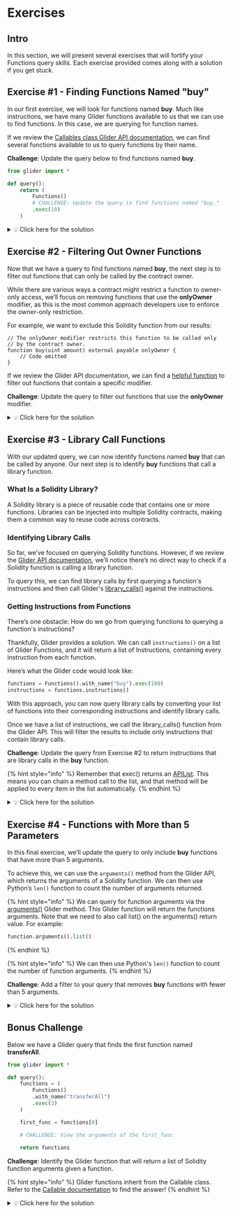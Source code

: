 # Exercises

## Intro

In this section, we will present several exercises that will fortify your Functions query skills. Each exercise provided comes along with a solution if you get stuck.



## **Exercise #1 - Finding Functions Named "buy"**

In our first exercise, we will look for functions named **buy**. Much like instructions, we have many Glider functions available to us that we can use to find functions. In this case, we are querying for function names.&#x20;

If we review the [Callables class Glider API documentation](https://glide.gitbook.io/main/glider-ide/api/callables), we can find several functions available to us to query functions by their name. &#x20;

**Challenge**: Update the query below to find functions named **buy**.

```python
from glider import *

def query():
    return (
        Functions()
        # CHALLENGE: Update the query to find functions named "buy." 
        .exec(10)
    )
```

<details>

<summary><span data-gb-custom-inline data-tag="emoji" data-code="1f4a1">💡</span> Click here for the solution</summary>

Stuck or want to confirm your answer? Visit the link below where you can view and run the solution inside of Glider IDE:

[https://glide.r.xyz/query/LL7UG1Jy](https://glide.r.xyz/query/LL7UG1Jy)

</details>



## **Exercise #2 - Filtering Out Owner Functions**

Now that we have a query to find functions named **buy**, the next step is to filter out functions that can only be called by the contract owner.

While there are various ways a contract might restrict a function to owner-only access, we’ll focus on removing functions that use the **onlyOwner** modifier, as this is the most common approach developers use to enforce the owner-only restriction.

For example, we want to exclude this Solidity function from our results:

```solidity
// The onlyOwner modifier restricts this function to be called only 
// by the contract owner.
function buy(uint amount) external payable onlyOwner { 
    // Code omitted
}
```

If we review the Glider API documentation, we can find a [helpful function](https://glide.gitbook.io/main/glider-ide/api/functions/functions.without_modifier_name) to filter out functions that contain a specific modifier.

**Challenge**: Update the query to filter out functions that use the **onlyOwner** modifier.

<details>

<summary><span data-gb-custom-inline data-tag="emoji" data-code="1f4a1">💡</span> Click here for the solution</summary>

Stuck or want to confirm your answer? Visit the link below where you can view and run the solution inside of Glider IDE:

[https://glide.r.xyz/query/HGzJCM2M](https://glide.r.xyz/query/HGzJCM2M)

</details>



## **Exercise #3 - Library Call Functions**

With our updated query, we can now identify functions named **buy** that can be called by anyone. Our next step is to identify **buy** functions that call a library function.

### **What Is a Solidity Library?**

A Solidity library is a piece of reusable code that contains one or more functions. Libraries can be injected into multiple Solidity contracts, making them a common way to reuse code across contracts.

### **Identifying Library Calls**

So far, we’ve focused on querying Solidity functions. However, if we review the [Glider API documentation](https://glide.gitbook.io/main/glider-ide/api/function), we’ll notice there’s no direct way to check if a Solidity function is calling a library function.

To query this, we can find library calls by first querying a function's instructions and then call Glider's [library\_calls()](https://glide.gitbook.io/main/glider-ide/api/instructions/instructions.library_calls) against the instructions.

### **Getting Instructions from Functions**

There’s one obstacle: How do we go from querying functions to querying a function's instructions?

Thankfully, Glider provides a solution. We can call `instructions()` on a list of Glider Functions, and it will return a list of Instructions, containing every instruction from each function.

Here’s what the Glider code would look like:

```python
functions = Functions().with_name("buy").exec(100)
instructions = functions.instructions()
```

With this approach, you can now query library calls by converting your list of functions into their corresponding instructions and identify library calls.

Once we have a list of instructions, we call the library\_calls() function from the Glider API. This will filter the results to include only instructions that contain library calls.

**Challenge**: Update the query from Exercise #2 to return instructions that are library calls in the **buy** function.

{% hint style="info" %}
Remember that exec() returns an [APIList](https://glide.gitbook.io/main/glider-ide/api/iterables/apilist). This means you can chain a method call to the list, and that method will be applied to every item in the list automatically.
{% endhint %}

<details>

<summary><span data-gb-custom-inline data-tag="emoji" data-code="1f4a1">💡</span> Click here for the solution</summary>

Stuck or want to confirm your answer? Visit the link below where you can view and run the solution inside of Glider IDE:

[https://glide.r.xyz/query/SSXljjBX](https://glide.r.xyz/query/SSXljjBX)

</details>



## **Exercise #4 - Functions with More than 5 Parameters**

In this final exercise, we’ll update the query to only include **buy** functions that have more than 5 arguments.

To achieve this, we can use the `arguments()` method from the Glider API, which returns the arguments of a Solidity function. We can then use Python’s `len()` function to count the number of arguments returned.

{% hint style="info" %}
We can query for function arguments via the [arguments()](https://glide.gitbook.io/main/glider-ide/api/callable/callable.arguments) Glider method. This Glider function will return the functions arguments. Note that we need to also call list() on the arguments() return value. For example:

```python
function.arguments().list()
```
{% endhint %}

{% hint style="info" %}
We can then use Python's `len()` function to count the number of function arguments.
{% endhint %}

**Challenge**: Add a filter to your query that removes **buy** functions with fewer than 5 arguments.

<details>

<summary><span data-gb-custom-inline data-tag="emoji" data-code="1f4a1">💡</span> Click here for the solution</summary>

Stuck or want to confirm your answer? Visit the link below where you can view and run the solution inside of Glider IDE:

[https://glide.r.xyz/query/BMNseYi2d](https://glide.r.xyz/query/BMNseYi2d)

</details>



## Bonus Challenge

Below we have a Glider query that finds the first function named **transferAll**.&#x20;

```python
from glider import *

def query():
    functions = (
        Functions()
        .with_name("transferAll")
        .exec(3) 
    )

    first_func = functions[0]

    # CHALLENGE: View the arguments of the first_func 
 
    return functions
```

**Challenge**: Identify the Glider function that will return a list of Solidity function arguments given a function.

{% hint style="info" %}
Glider functions inherit from the Callable class. Refer to the [Callable documentation](https://glide.gitbook.io/main/glider-ide/api/callable) to find the answer!
{% endhint %}

<details>

<summary><span data-gb-custom-inline data-tag="emoji" data-code="1f4a1">💡</span> Click here for the solution</summary>

Stuck or want to confirm your answer? Visit the link below where you can view and run the solution inside of Glider IDE:

[https://glide.r.xyz/query/G9EgzuVP](https://glide.r.xyz/query/G9EgzuVP)

</details>

